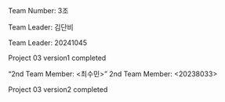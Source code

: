 Team Number: 3조

Team Leader: 김단비

Team Leader: 20241045

Project 03 version1 completed 

“2nd Team Member: <최수민>”
2nd Team Member: <20238033>

Project 03 version2 completed